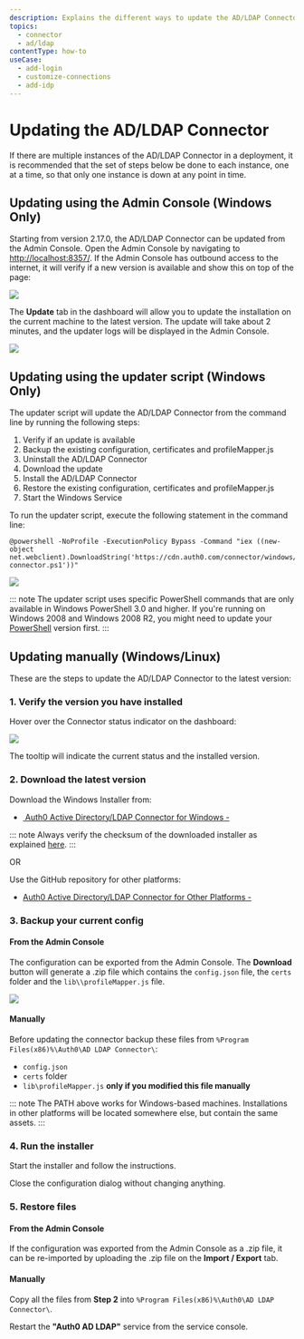 ```yaml
---
description: Explains the different ways to update the AD/LDAP Connector.
topics:
  - connector
  - ad/ldap
contentType: how-to
useCase:
  - add-login
  - customize-connections
  - add-idp
---
```

# Updating the AD/LDAP Connector

If there are multiple instances of the AD/LDAP Connector in a deployment, it is recommended that the set of steps below be done to each instance, one at a time, so that only one instance is down at any point in time.

## Updating using the Admin Console (Windows Only)

Starting from version 2.17.0, the AD/LDAP Connector can be updated from the Admin Console. Open the Admin Console by navigating to [http://localhost:8357/](http://localhost:8357/). If the Admin Console has outbound access to the internet, it will verify if a new version is available and show this on top of the page:

![](/media/articles/connector/update/connector-update-available.png)

The **Update** tab in the dashboard will allow you to update the installation on the current machine to the latest version. The update will take about 2 minutes, and the updater logs will be displayed in the Admin Console.

![](/media/articles/connector/update/connector-update-dashboard.png)

## Updating using the updater script (Windows Only)

The updater script will update the AD/LDAP Connector from the command line by running the following steps:

  1. Verify if an update is available
  2. Backup the existing configuration, certificates and profileMapper.js
  3. Uninstall the AD/LDAP Connector
  4. Download the update
  5. Install the AD/LDAP Connector
  6. Restore the existing configuration, certificates and profileMapper.js
  7. Start the Windows Service

 To run the updater script, execute the following statement in the command line:

 ```
 @powershell -NoProfile -ExecutionPolicy Bypass -Command "iex ((new-object net.webclient).DownloadString('https://cdn.auth0.com/connector/windows/update-connector.ps1'))"
 ```

![](/media/articles/connector/update/connector-update-script.png)

::: note
The updater script uses specific PowerShell commands that are only available in Windows PowerShell 3.0 and higher. If you're running on Windows 2008 and Windows 2008 R2, you might need to update your [PowerShell](https://www.microsoft.com/en-us/download/details.aspx?id=34595) version first.
:::

## Updating manually (Windows/Linux)

These are the steps to update the AD/LDAP Connector to the latest version:

### 1. Verify the version you have installed

Hover over the Connector status indicator on the dashboard:

![](/media/articles/connector/update/adldap-connector-version.png)

The tooltip will indicate the current status and the installed version.

### 2. Download the latest version

Download the Windows Installer from:

<div class="platform-selector">
  <div class="installers" style="display: block; margin: auto;">
    <ul>
      <li>
        <a class="download-link" href="https://cdn.auth0.com/adldap.msi">
          <img src="//cdn.auth0.com/docs/img/node-windows.png" alt="">
          Auth0 Active Directory/LDAP Connector for Windows - <small class="download-version"></small><br />
        </a>
        <span class="checksum"></span>
      </li>
    </ul>
  </div>
</div>

::: note
Always verify the checksum of the downloaded installer as explained [here](/checksum).
:::

OR

Use the GitHub repository for other platforms: 

<div class="platform-selector">
  <div class="installers" style="display: block; margin: auto;">
    <ul>
      <li>
        <a class="download-github" href="https://github.com/auth0/ad-ldap-connector/releases/">
          Auth0 Active Directory/LDAP Connector for Other Platforms - <small class="download-version"></small>
        </a>
      </li>
    </ul>
  </div>
</div>

### 3. Backup your current config

#### From the Admin Console

The configuration can be exported from the Admin Console. The **Download** button will generate a .zip file which contains the `config.json` file, the `certs` folder and the `lib\\profileMapper.js` file.

![](/media/articles/connector/update/connector-import-export.png)

#### Manually

Before updating the connector backup these files from `%Program Files(x86)%\Auth0\AD LDAP Connector\`:

*  `config.json`
*  `certs` folder
*  `lib\profileMapper.js` **only if you modified this file manually**

::: note
The PATH above works for Windows-based machines. Installations in other platforms will be located somewhere else, but contain the same assets.
:::

### 4. Run the installer

Start the installer and follow the instructions.

Close the configuration dialog without changing anything.

### 5. Restore files

#### From the Admin Console

If the configuration was exported from the Admin Console as a .zip file, it can be re-imported by uploading the .zip file on the **Import / Export** tab.

#### Manually

Copy all the files from __Step 2__ into `%Program Files(x86)%\Auth0\AD LDAP Connector\`.

Restart the **"Auth0 AD LDAP"** service from the service console.

<script src="http://code.jquery.com/jquery-3.1.1.min.js"></script>
<script type="text/javascript">
setTimeout(function() {
  $(document).ready(function() {
    $.getJSON('https://cdn.auth0.com/connector/windows/latest.json', function (data) {
      var dhLink = $('.download-link');
      if(dhLink) { 
        dhLink.attr('href', data.url); 
      }
      var dhVersion = $('.download-version');
      if(dhVersion) { 
        dhVersion.text('Current version: ' + data.version);
      }
      var dhChecksum = $('.checksum');
      if(dhChecksum) { 
        dhChecksum.text('Checksum (SHA1): ' + data.checksum);
      }

      var dhGithub = $('.download-github');
      if(dhGithub) { 
        dhGithub.attr('href', 'https://github.com/auth0/ad-ldap-connector/releases/tag/v' + data.version); 
      }
    });
  });
}, 500);
</script>